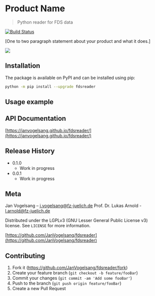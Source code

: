 # Product Name
> Python reader for FDS data

[![Build Status](https://travis-ci.org/JanVogelsang/fdsreader.svg?branch=master)](https://travis-ci.org/JanVogelsang/fdsreader)

[One to two paragraph statement about your product and what it does.]

![](https://via.placeholder.com/250)

## Installation

The package is available on PyPI and can be installed using pip:  
```sh
python -m pip install --upgrade fdsreader
```

## Usage example



## API Documentation
[https://janvogelsang.github.io/fdsreader/](https://janvogelsang.github.io/fdsreader/)

## Release History

* 0.1.0
    * Work in progress
* 0.0.1
    * Work in progress

## Meta

Jan Vogelsang – j.vogelsang@fz-juelich.de
Prof. Dr. Lukas Arnold - l.arnold@fz-juelich.de

Distributed under the LGPLv3 (GNU Lesser General Public License v3) license. See ``LICENSE`` for more information.

[https://github.com/JanVogelsang/fdsreader](https://github.com/JanVogelsang/fdsreader)

## Contributing

1. Fork it (<https://github.com/JanVogelsang/fdsreader/fork>)
2. Create your feature branch (`git checkout -b feature/fooBar`)
3. Commit your changes (`git commit -am 'Add some fooBar'`)
4. Push to the branch (`git push origin feature/fooBar`)
5. Create a new Pull Request
